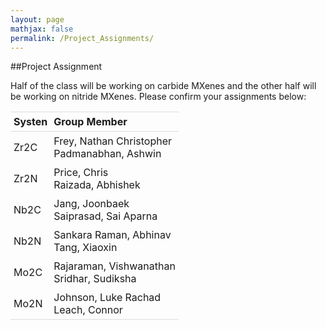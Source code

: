 ```yaml
---
layout: page
mathjax: false
permalink: /Project_Assignments/
---
```


##Project Assignment

Half of the class will be working on carbide MXenes and the other half will be working on nitride MXenes. Please confirm your assignments below:
<style>
table {
    width:100%;
}
table, th, td {
    border-collapse: collapse;
}
th, td {
    padding: 5px;
    text-align: left;
}
th {
    border-top: 1px solid #ddd;
    border-bottom: 1px solid #ddd;
}
tr.last
{
    border-bottom: 1px solid #ddd;
}
table#t01 tr:nth-child(even) {
    background-color: #eee;
}
table#t01 tr:nth-child(odd) {
   background-color:#fff;
}
table#t01 th    {
    background-color: black;
    color: white;
}
</style>
<table>
<tr>
    <th>Systen</th>
    <th>Group Member</th>
</tr>
<tr>
    <td>Zr2C</td>
    <td>Frey, Nathan Christopher<br>
        Padmanabhan, Ashwin </td>
</tr>
<tr>
    <td>Zr2N </td>
    <td>Price, Chris <br>
        Raizada, Abhishek </td>
</tr>
<tr>
    <td>Nb2C</td>
    <td>Jang, Joonbaek <br>
    Saiprasad, Sai Aparna</td>
</tr>
<tr>
    <td>Nb2N</td>
    <td>Sankara Raman, Abhinav <br>
    Tang, Xiaoxin </td>
</tr>
<tr>
    <td>Mo2C</td>
    <td>Rajaraman, Vishwanathan <br>
    Sridhar, Sudiksha </td>
</tr>
<tr class="last">
    <td>Mo2N</td>
    <td>Johnson, Luke Rachad<br>
    Leach, Connor</td>
</tr>

</table>
